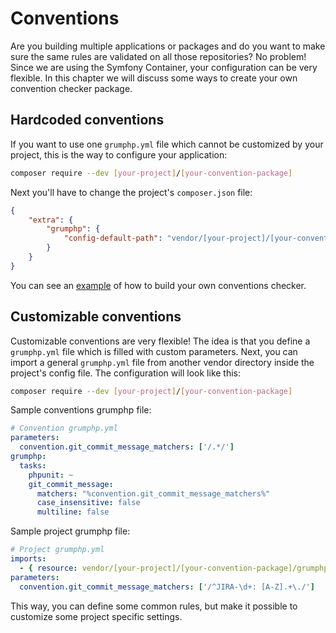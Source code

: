 # Conventions

Are you building multiple applications or packages and do you want to make sure the same rules are validated on all those repositories?
No problem! Since we are using the Symfony Container, your configuration can be very flexible.
In this chapter we will discuss some ways to create your own convention checker package.

## Hardcoded conventions

If you want to use one `grumphp.yml` file which cannot be customized by your project, this is the way to configure your application:

```sh
composer require --dev [your-project]/[your-convention-package]
```

Next you'll have to change the project's `composer.json` file: 

```json
{
    "extra": {
        "grumphp": {
            "config-default-path": "vendor/[your-project]/[your-convention-package]/[some-dir]/grumphp.yml"
        }
    }
}
```

You can see an [example](https://github.com/linkorb/conventions-checker)
of how to build your own conventions checker.


## Customizable conventions

Customizable conventions are very flexible! The idea is that you define a `grumphp.yml` file which is filled with custom parameters.
Next, you can import a general `grumphp.yml` file from another vendor directory inside the project's config file.
The configuration will look like this:


```sh
composer require --dev [your-project]/[your-convention-package]
```

Sample conventions grumphp file:

```yaml
# Convention grumphp.yml
parameters:
  convention.git_commit_message_matchers: ['/.*/']
grumphp:
  tasks:
    phpunit: ~
    git_commit_message:
      matchers: "%convention.git_commit_message_matchers%"
      case_insensitive: false
      multiline: false
```

Sample project grumphp file:

```yaml
# Project grumphp.yml
imports:
  - { resource: vendor/[your-project]/[your-convention-package]/grumphp.yml }
parameters:
  convention.git_commit_message_matchers: ['/^JIRA-\d+: [A-Z].+\./']
```

This way, you can define some common rules, but make it possible to customize some project specific settings.
